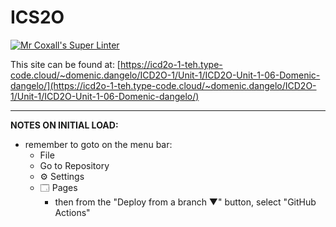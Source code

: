 # ICS2O

[![Mr Coxall's Super Linter](https://github.com/MTHS-ICD2O-1-2024/ICD2O-Unit-1-06-Domenic-dangelo/workflows/Mr%20Coxall's%20Super%20Linter/badge.svg)](https://github.com/github.com/MTHS-ICD2O-1-2024/ICD2O-Unit-1-06-Domenic-dangelo/actions)

This site can be found at: [https://icd2o-1-teh.type-code.cloud/~domenic.dangelo/ICD2O-1/Unit-1/ICD2O-Unit-1-06-Domenic-dangelo/](https://icd2o-1-teh.type-code.cloud/~domenic.dangelo/ICD2O-1/Unit-1/ICD2O-Unit-1-06-Domenic-dangelo/)

---

**NOTES ON INITIAL LOAD:**
- remember to goto on the menu bar:
  - File
  - Go to Repository
  - ⚙ Settings
  - 🗔 Pages
    - then from the "Deploy from a branch ▼" button, select "GitHub Actions"
